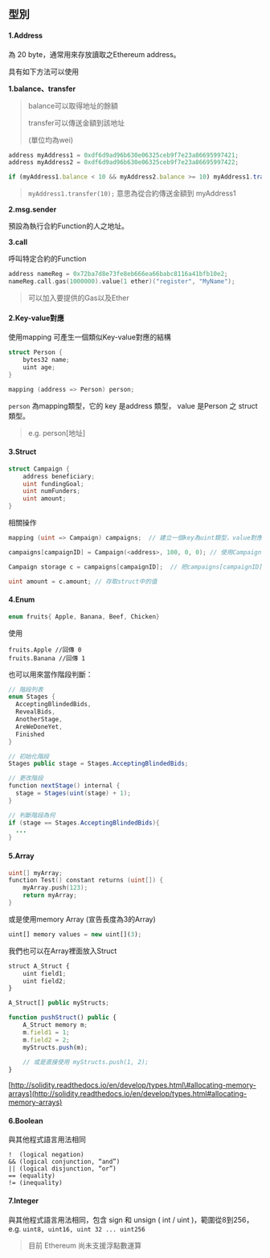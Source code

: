 ## 型別

#### 1.Address

為 20 byte，通常用來存放讀取之Ethereum address。

具有如下方法可以使用

**1.balance、transfer**

> balance可以取得地址的餘額
>
> transfer可以傳送金額到該地址
>
> \(單位均為wei\)

```js
address myAddress1 = 0xdf6d9ad96b630e06325ceb9f7e23a86695997421;
address myAddress2 = 0xdf6d9ad96b630e06325ceb9f7e23a86695997422;

if (myAddress1.balance < 10 && myAddress2.balance >= 10) myAddress1.transfer(10);
```

> `myAddress1.transfer(10);` 意思為從合約傳送金額到 myAddress1

**2.msg.sender**

預設為執行合約Function的人之地址。

**3.call**

呼叫特定合約的Function

```go
address nameReg = 0x72ba7d8e73fe8eb666ea66babc8116a41bfb10e2;
nameReg.call.gas(1000000).value(1 ether)("register", "MyName");
```

> 可以加入要提供的Gas以及Ether

#### 2.Key-value對應

使用mapping 可產生一個類似Key-value對應的結構

```c
struct Person {
    bytes32 name;
    uint age;
}

mapping (address => Person) person;
```

`person` 為mapping類型，它的 key 是address 類型， value 是Person 之 struct 類型。

> e.g. person\[地址\]

#### 3.Struct

```go
struct Campaign {
    address beneficiary;
    uint fundingGoal;
    uint numFunders;
    uint amount;
}
```

相關操作

```go
mapping (uint => Campaign) campaigns;  // 建立一個key為uint類型，value對應到Campaign struct之鍵值結構campaigns。

campaigns[campaignID] = Campaign(<address>, 100, 0, 0); // 使用Campaign(...參數)，新增struct

Campaign storage c = campaigns[campaignID];  // 把campaigns[campaignID] 讀取出的Campaign struct給變數c

uint amount = c.amount; // 存取struct中的值
```

#### 4.Enum

```java
enum fruits{ Apple, Banana, Beef, Chicken}
```

使用

```
fruits.Apple //回傳 0
fruits.Banana //回傳 1
```

也可以用來當作階段判斷：

```java
// 階段列表
enum Stages {
  AcceptingBlindedBids,
  RevealBids,
  AnotherStage,
  AreWeDoneYet,
  Finished
}

// 初始化階段
Stages public stage = Stages.AcceptingBlindedBids;

// 更改階段
function nextStage() internal {
  stage = Stages(uint(stage) + 1);
}

// 判斷階段為何
if (stage == Stages.AcceptingBlindedBids){
  ...
}
```

#### 5.Array

```go
uint[] myArray;
function Test() constant returns (uint[]) {
    myArray.push(123); 
    return myArray;
}
```

或是使用memory Array \(宣告長度為3的Array\)

```js
uint[] memory values = new uint[](3);
```

我們也可以在Array裡面放入Struct

```js
struct A_Struct {
    uint field1;
    uint field2;
}

A_Struct[] public myStructs;

function pushStruct() public {
    A_Struct memory m;
    m.field1 = 1;
    m.field2 = 2;
    myStructs.push(m);
    
    // 或是直接使用 myStructs.push(1, 2);
}
```



[http://solidity.readthedocs.io/en/develop/types.html\#allocating-memory-arrays](http://solidity.readthedocs.io/en/develop/types.html#allocating-memory-arrays)

#### 6.Boolean

與其他程式語言用法相同

```
!  (logical negation)
&& (logical conjunction, “and”)
|| (logical disjunction, “or”)
== (equality)
!= (inequality)
```

#### 7.Integer

與其他程式語言用法相同，包含 sign 和 unsign \( int / uint \)，範圍從8到256， e.g. `uint8, uint16, uint 32 ... uint256`

> 目前 Ethereum 尚未支援浮點數運算



